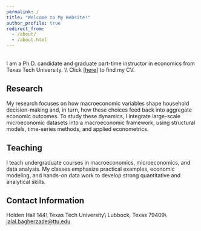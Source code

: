 ```yaml
---
permalink: /
title: "Welcome to My Website!"
author_profile: true
redirect_from: 
  - /about/
  - /about.html
---
```


<br />
I am a Ph.D. candidate and graduate part-time instructor in economics from Texas Tech University. \\
Click <a href="/files/cv_jalal_bagherzadeh.pdf" target="_blank">[here]</a> to find my CV.

## Research
My research focuses on how macroeconomic variables shape household decision-making and, in turn, how these choices feed back into aggregate economic outcomes. To study these dynamics, I integrate large-scale microeconomic datasets into a macroeconomic framework, using structural models, time-series methods, and applied econometrics. 


## Teaching
I teach undergraduate courses in macroeconomics, microeconomics, and data analysis. My classes emphasize practical examples, economic modeling, and hands-on data work to develop strong quantitative and analytical skills.


## Contact Information
Holden Hall 144\\
Texas Tech University\\
Lubbock, Texas 79409\\
<a href="mailto:jalal.bagherzade@ttu.edu" style="color:blue; text-decoration:none;">
  <i class="fa fa-envelope" style="margin-right:6px;"></i> jalal.bagherzade@ttu.edu </a>


